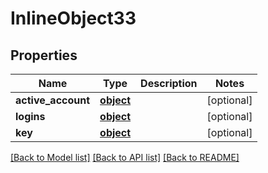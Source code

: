 # InlineObject33

## Properties
Name | Type | Description | Notes
------------ | ------------- | ------------- | -------------
**active_account** | [**object**](.md) |  | [optional] 
**logins** | [**object**](.md) |  | [optional] 
**key** | [**object**](.md) |  | [optional] 

[[Back to Model list]](../README.md#documentation-for-models) [[Back to API list]](../README.md#documentation-for-api-endpoints) [[Back to README]](../README.md)


